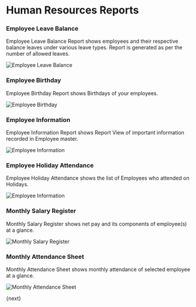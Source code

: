 <!-- add-breadcrumbs -->
# Human Resources Reports

### Employee Leave Balance

Employee Leave Balance Report shows employees and their respective balance leaves under various leave types. Report is generated as per the number of allowed leaves.

<img alt="Employee Leave Balance" class="screenshot" src="/docs/assets/img/human-resources/employee-leave-balance-report.png">

### Employee Birthday

Employee Birthday Report shows Birthdays of your employees.

<img alt="Employee Birthday" class="screenshot" src="/docs/assets/img/human-resources/employee-birthday-report.png">

### Employee Information

Employee Information Report shows Report View of important information recorded in Employee master.

<img alt="Employee Information" class="screenshot" src="/docs/assets/img/human-resources/employee-information-report.png">

### Employee Holiday Attendance

Employee Holiday Attendance shows the list of Employees who attended on Holidays.

<img alt="Employee Information" class="screenshot" src="/docs/assets/img/human-resources/employee-holiday-report.png">

### Monthly Salary Register

Monthly Salary Register shows net pay and its components of employee(s) at a glance.

<img alt="Monthly Salary Register" class="screenshot" src="/docs/assets/img/human-resources/monthly-salary-register-report.png">


### Monthly Attendance Sheet

Monthly Attendance Sheet shows monthly attendance of selected employee at a glance.

<img alt="Monthly Attendance Sheet" class="screenshot" src="/docs/assets/img/human-resources/monthly-attendance-sheet-report.png">

{next}
